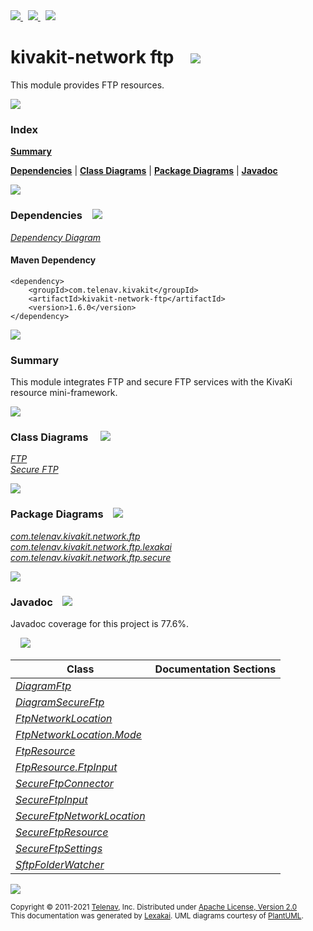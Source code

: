 [//]: # (start-user-text)

<a href="https://www.kivakit.org">
<img src="https://telenav.github.io/telenav-assets/images/icons/web-32.png" srcset="https://telenav.github.io/telenav-assets/images/icons/web-32-2x.png 2x"/>
</a>
&nbsp;
<a href="https://twitter.com/openkivakit">
<img src="https://telenav.github.io/telenav-assets/images/logos/twitter/twitter-32.png" srcset="https://telenav.github.io/telenav-assets/images/logos/twitter/twitter-32-2x.png 2x"/>
</a>
&nbsp;
<a href="https://kivakit.zulipchat.com">
<img src="https://telenav.github.io/telenav-assets/images/logos/zulip/zulip-32.png" srcset="https://telenav.github.io/telenav-assets/images/logos/zulip/zulip-32-2x.png 2x"/>
</a>

[//]: # (end-user-text)

# kivakit-network ftp &nbsp;&nbsp; <img src="https://telenav.github.io/telenav-assets/images/icons/convert-32.png" srcset="https://telenav.github.io/telenav-assets/images/icons/convert-32-2x.png 2x"/>

This module provides FTP resources.

<img src="https://telenav.github.io/telenav-assets/images/separators/horizontal-line-512.png" srcset="https://telenav.github.io/telenav-assets/images/separators/horizontal-line-512-2x.png 2x"/>

### Index

[**Summary**](#summary)  

[**Dependencies**](#dependencies) | [**Class Diagrams**](#class-diagrams) | [**Package Diagrams**](#package-diagrams) | [**Javadoc**](#javadoc)

<img src="https://telenav.github.io/telenav-assets/images/separators/horizontal-line-512.png" srcset="https://telenav.github.io/telenav-assets/images/separators/horizontal-line-512-2x.png 2x"/>

### Dependencies <a name="dependencies"></a> &nbsp;&nbsp; <img src="https://telenav.github.io/telenav-assets/images/icons/dependencies-32.png" srcset="https://telenav.github.io/telenav-assets/images/icons/dependencies-32-2x.png 2x"/>

[*Dependency Diagram*](https://www.kivakit.org/1.6.0/lexakai/kivakit/kivakit-network/ftp/documentation/diagrams/dependencies.svg)

#### Maven Dependency

    <dependency>
        <groupId>com.telenav.kivakit</groupId>
        <artifactId>kivakit-network-ftp</artifactId>
        <version>1.6.0</version>
    </dependency>

<img src="https://telenav.github.io/telenav-assets/images/separators/horizontal-line-128.png" srcset="https://telenav.github.io/telenav-assets/images/separators/horizontal-line-128-2x.png 2x"/>

[//]: # (start-user-text)

### Summary <a name = "summary"></a>

This module integrates FTP and secure FTP services with the KivaKi resource mini-framework.

[//]: # (end-user-text)

<img src="https://telenav.github.io/telenav-assets/images/separators/horizontal-line-128.png" srcset="https://telenav.github.io/telenav-assets/images/separators/horizontal-line-128-2x.png 2x"/>

### Class Diagrams <a name="class-diagrams"></a> &nbsp; &nbsp; <img src="https://telenav.github.io/telenav-assets/images/icons/diagram-40.png" srcset="https://telenav.github.io/telenav-assets/images/icons/diagram-40-2x.png 2x"/>

[*FTP*](https://www.kivakit.org/1.6.0/lexakai/kivakit/kivakit-network/ftp/documentation/diagrams/diagram-ftp.svg)  
[*Secure FTP*](https://www.kivakit.org/1.6.0/lexakai/kivakit/kivakit-network/ftp/documentation/diagrams/diagram-secure-ftp.svg)

<img src="https://telenav.github.io/telenav-assets/images/separators/horizontal-line-128.png" srcset="https://telenav.github.io/telenav-assets/images/separators/horizontal-line-128-2x.png 2x"/>

### Package Diagrams <a name="package-diagrams"></a> &nbsp;&nbsp; <img src="https://telenav.github.io/telenav-assets/images/icons/box-32.png" srcset="https://telenav.github.io/telenav-assets/images/icons/box-32-2x.png 2x"/>

[*com.telenav.kivakit.network.ftp*](https://www.kivakit.org/1.6.0/lexakai/kivakit/kivakit-network/ftp/documentation/diagrams/com.telenav.kivakit.network.ftp.svg)  
[*com.telenav.kivakit.network.ftp.lexakai*](https://www.kivakit.org/1.6.0/lexakai/kivakit/kivakit-network/ftp/documentation/diagrams/com.telenav.kivakit.network.ftp.lexakai.svg)  
[*com.telenav.kivakit.network.ftp.secure*](https://www.kivakit.org/1.6.0/lexakai/kivakit/kivakit-network/ftp/documentation/diagrams/com.telenav.kivakit.network.ftp.secure.svg)

<img src="https://telenav.github.io/telenav-assets/images/separators/horizontal-line-128.png" srcset="https://telenav.github.io/telenav-assets/images/separators/horizontal-line-128-2x.png 2x"/>

### Javadoc <a name="javadoc"></a> &nbsp;&nbsp; <img src="https://telenav.github.io/telenav-assets/images/icons/books-24.png" srcset="https://telenav.github.io/telenav-assets/images/icons/books-24-2x.png 2x"/>

Javadoc coverage for this project is 77.6%.  
  
&nbsp; &nbsp; <img src="https://telenav.github.io/telenav-assets/images/meter/meter-80-96.png" srcset="https://telenav.github.io/telenav-assets/images/meter/meter-80-96-2x.png 2x"/>




| Class | Documentation Sections |
|---|---|
| [*DiagramFtp*](https://www.kivakit.org/1.6.0/javadoc/kivakit/kivakit.network.ftp///////////////////////////////////////////////////.html) |  |  
| [*DiagramSecureFtp*](https://www.kivakit.org/1.6.0/javadoc/kivakit/kivakit.network.ftp/////////////////////////////////////////////////////////.html) |  |  
| [*FtpNetworkLocation*](https://www.kivakit.org/1.6.0/javadoc/kivakit/kivakit.network.ftp///////////////////////////////////////////////////.html) |  |  
| [*FtpNetworkLocation.Mode*](https://www.kivakit.org/1.6.0/javadoc/kivakit/kivakit.network.ftp////////////////////////////////////////////////////////.html) |  |  
| [*FtpResource*](https://www.kivakit.org/1.6.0/javadoc/kivakit/kivakit.network.ftp////////////////////////////////////////////.html) |  |  
| [*FtpResource.FtpInput*](https://www.kivakit.org/1.6.0/javadoc/kivakit/kivakit.network.ftp/////////////////////////////////////////////////////.html) |  |  
| [*SecureFtpConnector*](https://www.kivakit.org/1.6.0/javadoc/kivakit/kivakit.network.ftp//////////////////////////////////////////////////////////.html) |  |  
| [*SecureFtpInput*](https://www.kivakit.org/1.6.0/javadoc/kivakit/kivakit.network.ftp//////////////////////////////////////////////////////.html) |  |  
| [*SecureFtpNetworkLocation*](https://www.kivakit.org/1.6.0/javadoc/kivakit/kivakit.network.ftp////////////////////////////////////////////////////////////////.html) |  |  
| [*SecureFtpResource*](https://www.kivakit.org/1.6.0/javadoc/kivakit/kivakit.network.ftp/////////////////////////////////////////////////////////.html) |  |  
| [*SecureFtpSettings*](https://www.kivakit.org/1.6.0/javadoc/kivakit/kivakit.network.ftp/////////////////////////////////////////////////////////.html) |  |  
| [*SftpFolderWatcher*](https://www.kivakit.org/1.6.0/javadoc/kivakit/kivakit.network.ftp/////////////////////////////////////////////////////////.html) |  |  

[//]: # (start-user-text)



[//]: # (end-user-text)

<img src="https://telenav.github.io/telenav-assets/images/separators/horizontal-line-512.png" srcset="https://telenav.github.io/telenav-assets/images/separators/horizontal-line-512-2x.png 2x"/>

<sub>Copyright &#169; 2011-2021 [Telenav](https://telenav.com), Inc. Distributed under [Apache License, Version 2.0](LICENSE)</sub>  
<sub>This documentation was generated by [Lexakai](https://lexakai.org). UML diagrams courtesy of [PlantUML](https://plantuml.com).</sub>
